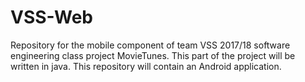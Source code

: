 # VSS-Web



Repository for the mobile component of team VSS 2017/18 software engineering class project MovieTunes.
This part of the project will be written in java. This repository will contain an Android application. 
